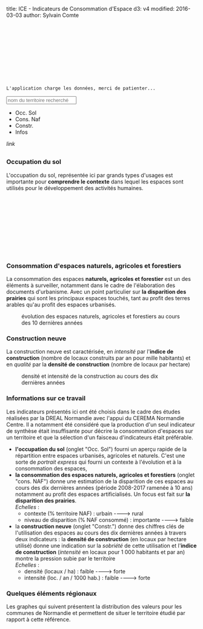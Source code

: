 title: ICE - Indicateurs de Consommation d'Espace
d3: v4
modified: 2016-03-03
author: Sylvain Comte

<div id="wait" alt="chargement... ">
    <svg class="feather x3"><use href="../../lib/feather-sprite.svg#clock"></use></svg><br/>

    L'application charge les données, merci de patienter...
</div>
<div id="pilote">
    <input id="choix" name="choix" type="text" title="secteur géographique" placeholder="nom du territoire recherché" class="md-search__input"></input>
</div>
<nav id="onglets">
    <ul>
        <li class="onglet OcSol active" target="OcSol">Occ. Sol</li>
        <li class="onglet ConsNaf" target="ConsNaf">Cons. Naf</li>
        <li class="onglet ConsNeuve" target="ConsNeuve">Constr.</li>
        <li class="onglet Infos" target="Infos">Infos</li>
    </ul>
</nav>

<div id="fiche">
    <span class="hyperlink" title="double clickez pour obtenir un lien permanent..."><i class="material-icons">link</i><span class="hidden"></span></span>
    <h2 id='titreZone'></h2>
    <div id="OcSol" class="active">
        <h3>Occupation du sol</h3>
        <p>L'occupation du sol, représentée ici par grands types d'usages est importante pour <strong>comprendre le contexte</strong> dans lequel les espaces sont utilisés pour le développement des activités humaines.</p>
        <figure>
          <svg class="full" id="OcsolAdn"></svg>
          <div id="OcSoLeg" class="legende">
          </div>
        </figure>  
    </div>
    <div id="ConsNaf">
        <h3>Consommation d'espaces naturels, agricoles et forestiers</h3>
        <p>La consommation des espaces <strong>naturels, agricoles et forestier</strong> est un des éléments à surveiller, notamment dans le cadre de l'élaboration des documents d'urbanisme. Avec un point particulier sur <strong>la disparition des prairies</strong> qui sont les principaux espaces touchés, tant au profit des terres arables qu'au profit des espaces urbanisés.</p>
        <figure>
            <figcaption>évolution des espaces naturels, agricoles et forestiers au cours des 10 dernières années</figcaption>
            <div id="iNaf"></div>
            <div id="iNafLeg" class="legende"></div>
        </figure>
    </div>
    <div id="ConsNeuve">
        <h3>Construction neuve</h3>
        <p>La construction neuve est caractérisée, en <i>intensité</i> par l'<strong>indice de construction</strong> (nombre de locaux construits par an pour mille habitants) et en <i>qualité</i> par la <strong>densité de construction</strong>                        (nombre de locaux par hectare)</p>
        <figure>
            <figcaption>densité et intensité de la construction au cours des dix dernières années</figcaption>
            <div id="iCons"></div>
            <div id="iConsLeg" class="legende"></div>        
        </figure>
    </div>
    <div id="Infos">
        <h3>Informations sur ce travail</h3>
        <p>Les indicateurs présentés ici ont été choisis dans le cadre des études réalisées par la DREAL Normandie avec l'appui du CEREMA Normandie Centre. Il a notamment été considéré que la production d'un seul indicateur de synthèse était
            insuffisante pour décrire la consommation d'espaces sur un territoire et que la sélection d'un faisceau d'indicateurs était préférable.
            <ul>
                <li><strong>l'occupation du sol</strong> (onglet "Occ. Sol") fourni un aperçu rapide de la répartition entre espaces urbanisés, agricoles et naturels. C'est une sorte de <i>portrait express</i> qui fourni un contexte à l'évolution
                    et à la consommation des espaces,</li>
                <li><strong>la consommation des espaces naturels, agricoles et forestiers</strong> (onglet "cons. NAF") donne une estimation de la disparition de ces espaces au cours des dix dernières années (période 2008-2017 ramenée à 10 ans)
                    notamment au profit des espaces artificialisés. Un focus est fait sur <strong>la disparition des prairies</strong>.
                    <br/><em>Echelles</em> :
                    <ul>
                        <li>contexte (% territoire NAF) : urbain --<span id="echPartNaf"></span>--> rural</li>
                        <li>niveau de disparition (% NAF consommé) : importante --<span id="echNaf"></span>--> faible</li>
                    </ul>
                </li>
                <li>la <strong>construction neuve</strong> (onglet "Constr.") donne des chiffres clés de l'utilisation des espaces au cours des dix dernières années à travers deux indicateurs : la <strong>densité de construction</strong> (en locaux
                    par hectare utilisé) donne une indication sur la <i>sobriété</i> de cette utilisation et l'<strong>indice de construction</strong> (<i>intensité</i> en locaux pour 1&nbsp;000 habitants et par an) montre la pression subie
                    par le territoire
                    <br/><em>Echelles</em> :
                    <ul>
                        <li>densité (locaux / ha) : faible --<span id="echDens"></span>--> forte</li>
                        <li>intensité (loc. / an / 1000 hab.) : faible --<span id="echInt"></span>--> forte</li>
                    </ul>
                </li>
            </ul>
        </p>
        <h3>Quelques éléments régionaux</h3>
        <p>Les graphes qui suivent présentent la distribution des valeurs pour les communes de Normandie et permettent de situer le territoire étudié par rapport à cette référence.<br/>
            <figure id="IcePartNaf">
            </figure>
            <figure id="IceEvolNaf">
            </figure>
            <figure id="IceDensGraph">
            </figure>
            <figure id="IceIntGraph">
            </figure>
        </p>
    </div>

</div>
